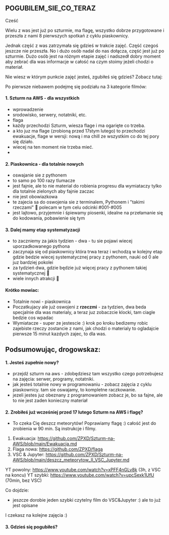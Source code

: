 ## POGUBILEM_SIE_CO_TERAZ

Cześć

Wielu z was jest już po szturmie, ma flagę, wszystko dobrze przygotowane i przeszła z nami 8 pierwszych spotkań z cyklu piaskownicy. 


Jednak część z was zatrzymała się gdzieś w trakcie zajęć. Część czegoś jeszcze nie przeszła. No i dużo osób nadal do nas dołącza, część jest już po szturmie. Dużo osób jest na różnym etapie zajęć i nadszedł dobry moment aby zebrać dla was informacje w całość na czym stoimy jeżeli chodzi o materiał. 

Nie wiesz w którym punkcie zajęć jesteś, zgubiłeś się gdzieś? Zobacz tutaj:

Po pierwsze niebawem podejmę się podziału na 3 kategorie filmów:

#### 1. Szturm na AWS - dla wszystkich
- wprowadzenie
- srodowisko, serwery, notatniki, etc. 
- flaga
- każdy przechodzi Szturm, wiesza flage i ma ogarięte co trzeba. 
- a kto juz ma flage (zrobioną przed 17stym lutego) to przechodzi ewakuacje, flage w wersji: nową i ma chill ze wszystkim co do tej pory się działo.
- wiecej na ten moment nie trzeba mieć.
-

#### 2. Piaskownica - dla totalnie nowych
- oswajanie sie z pythonem
- to samo po 100 razy tlumacze
- jest fajnie, ale to nie material do robienia progresu dla wymiataczy tylko dla totalnie zielonych aby fajnie zaczac
- nie jest obowiazkowa 
- te zajecia sa do oswojenia sie z terminalem, Pythonem i "takimi rzeczami" 🙂  polecam w tym celu odcinki #001-#005
- jest lajtowo, przyjemnie i śpiewamy piosenki, idealne na przełamanie się do kodowania, pobawienie się tym

#### 3. Dalej mamy etap systematyzacji
- to zaczniemy za jakis tydzien - dwa - tu sie pojawi wiecej uporzadkowanego pythona
- zaczynaja się od piaskownicy która trwa teraz i wchodzą w kolejny etap gdzie bedzie wiecej systematycznej pracy z pythonem, nauki od 0 ale juz bardziej pokolei
- za tydzień dwa, gdzie będzie już więcej pracy z pythonem takiej systematycznej 🙂
- wiele innych atrakcji 🙂 


#### Krótko mowiac:
- Totalnie nowi - piaskownica
- Poczatkujacy ale już oswojeni z **rzeczmi** - za tydzien, dwa beda specjalnie dla was materialy, a teraz juz zobaczcie klocki, tam ciagle bedzie cos wpadac
- Wymiatacze - super ze jestescie :) krok po kroku bedizemy robic zajebiste rzeczy zostancie z nami, jak chodzi o materialy to ogladajcie pierwsze 15 minut kazdych zajec, to dla was.

## Podsumowując, drogowskaz:

#### 1. Jesteś zupełnie nowy?
- przejdź szturm na aws - zdobędziesz tam wszystko czego potrzebujesz na zajęcia: serwer, programy, notatniki.
- jak jesteś totalnie nowy w programowaniu - zobacz zajęcia z cyklu piaskownicy. tam sie oswajamy, to kompletne raczkowanie.
- jezeli jestes juz obeznany z programowaniem zobacz je, bo sa fajne, ale to nie jest zaden konieczny materiał

#### 2. Zrobiłeś już wcześniej przed 17 lutego Szturm na AWS i flagę?
- To czeka Cię deszcz meteorytów! Poprawiamy flagę :) całość jest do zrobienia w 90 min. Są instrukcje i filmy.
1. Ewakuacja: https://github.com/ZPXD/Szturm-na-AWS/blob/main/Ewakuacja.md
2. Flaga nowa: https://github.com/ZPXD/flaga
3. VSC & Jupyter: https://github.com/ZPXD/Szturm-na-AWS/blob/main/deszcz_meteorytow_II_VSC_Jupyter.md

YT powolny: https://www.youtube.com/watch?v=xPFF4nGLv8k (3h, z VSC na koncu) 
YT szybki: https://www.youtube.com/watch?v=upcSexk1UfU (70min, bez  VSC)

Co dojdzie:
- jeszcze dorobie jeden szybki czytelny film do VSC&Jupyter :) ale to już jest opisane

I czekasz na kolejne zajęcia :)


#### 3. Gdzieś się pogubiłeś?































